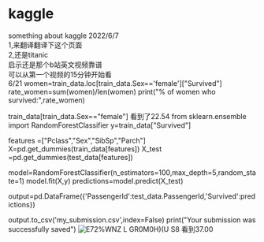 # kaggle
something about kaggle
2022/6/7<br>
1,来翻译翻译下这个页面<br>
2,还是titanic<br>
启示还是那个b站英文视频靠谱<br>
可以从第一个视频的15分钟开始看<br>
6/21
women=train_data.loc[train_data.Sex=='female']["Survived"]
rate_women=sum(women)/len(women)
print("% of women who survived:",rate_women)

train_data[train_data.Sex=="female"]
看到了22.54
from sklearn.ensemble import RandomForestClassifier
y=train_data["Survived"]

features =["Pclass","Sex","SibSp","Parch"]
X=pd.get_dummies(train_data[features])
X_test =pd.get_dummies(test_data[features])

model=RandomForestClassifier(n_estimators=100,max_depth=5,random_state=1)
model.fit(X,y)
predictions=model.predict(X_test)

output=pd.DataFrame({'PassengerId':test_data.PassengerId,'Survived':predictions})

output.to_csv('my_submission.csv',index=False)
print("Your submission was successfully saved")
![E72%WNZ L GR0M0H)(U S8](https://user-images.githubusercontent.com/51742666/173223603-6dbd0659-6527-4cbf-a49a-221c40f946b1.png)
看到37.00
